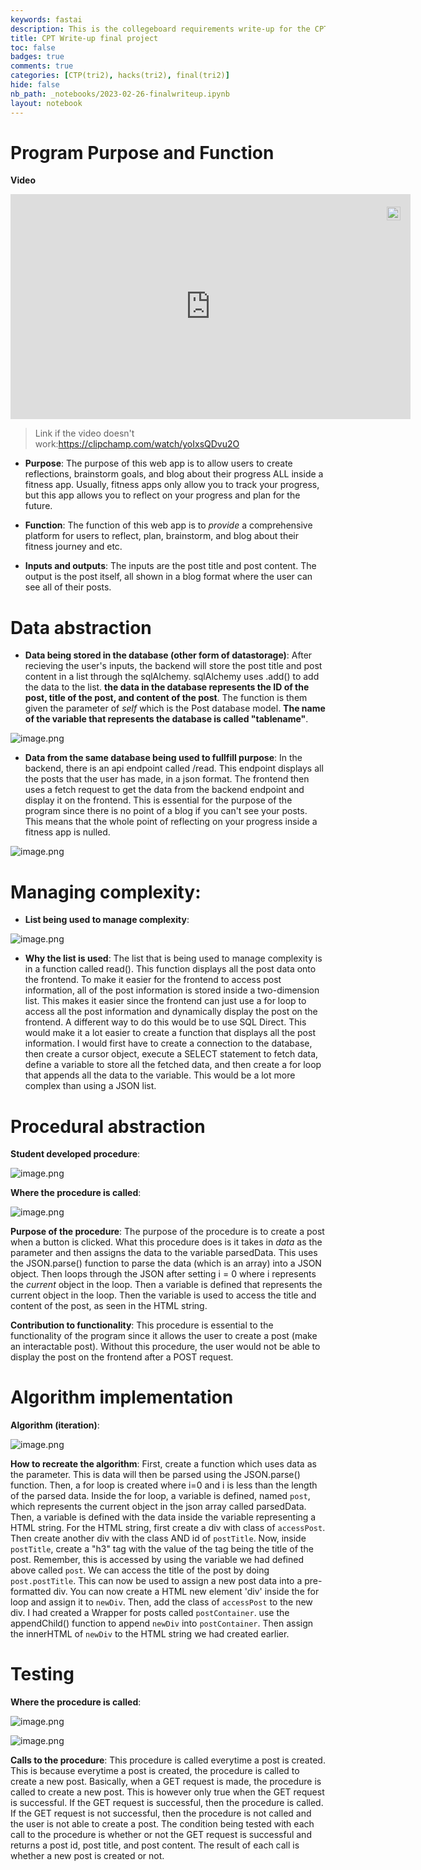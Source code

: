 ```yaml
---
keywords: fastai
description: This is the collegeboard requirements write-up for the CPT project. 
title: CPT Write-up final project
toc: false
badges: true
comments: true
categories: [CTP(tri2), hacks(tri2), final(tri2)]
hide: false
nb_path: _notebooks/2023-02-26-finalwriteup.ipynb
layout: notebook
---
```


<!--
#################################################
### THIS FILE WAS AUTOGENERATED! DO NOT EDIT! ###
#################################################
# file to edit: _notebooks/2023-02-26-finalwriteup.ipynb
-->

<div class="container" id="notebook-container">
        
<div class="cell border-box-sizing text_cell rendered"><div class="inner_cell">
<div class="text_cell_render border-box-sizing rendered_html">
<h1 id="Program-Purpose-and-Function">Program Purpose and Function<a class="anchor-link" href="#Program-Purpose-and-Function"> </a></h1><p><strong>Video</strong></p>
<p><div style="position:relative;width:fit-content;height:fit-content;">
            <a style="position:absolute;top:20px;right:1rem;opacity:0.8;" href="https://clipchamp.com/watch/yoIxsQDvu2O?utm_source=embed&utm_medium=embed&utm_campaign=watch">
                <img style="height:22px;" src="https://clipchamp.com/e.svg" alt="Made with Clipchamp" />
            </a>
            <iframe allow="autoplay;" allowfullscreen style="border:none" src="https://clipchamp.com/watch/yoIxsQDvu2O/embed" width="640" height="360"></iframe>
</div></p>
<blockquote><p>Link if the video doesn't work:<a href="https://clipchamp.com/watch/yoIxsQDvu2O">https://clipchamp.com/watch/yoIxsQDvu2O</a></p>
</blockquote>
<ul>
<li><p><strong>Purpose</strong>: The purpose of this web app is to allow users to create reflections, brainstorm goals, and blog about their progress ALL inside a fitness app. Usually, fitness apps only allow you to track your progress, but this app allows you to reflect on your progress and plan for the future.</p>
</li>
<li><p><strong>Function</strong>: The function of this web app is to <em>provide</em> a comprehensive platform for users to reflect, plan, brainstorm, and blog about their fitness journey and etc.</p>
</li>
<li><p><strong>Inputs and outputs</strong>: The inputs are the post title and post content. The output is the post itself, all shown in a blog format where the user can see all of their posts.</p>
</li>
</ul>

</div>
</div>
</div>
<div class="cell border-box-sizing text_cell rendered"><div class="inner_cell">
<div class="text_cell_render border-box-sizing rendered_html">
<h1 id="Data-abstraction">Data abstraction<a class="anchor-link" href="#Data-abstraction"> </a></h1><ul>
<li><strong>Data being stored in the database (other form of datastorage)</strong>: After recieving the user's inputs, the backend will store the post title and post content in a list through the sqlAlchemy. sqlAlchemy uses .add() to add the data to the list. <strong>the data in the database represents the ID of the post, title of the post, and content of the post</strong>. The function is them given the parameter of <em>self</em> which is the Post database model. <strong>The name of the variable that represents the database is called "<strong>tablename</strong>"</strong>.</li>
</ul>
<p><img src="/blog/images/copied_from_nb/images/data1.png" alt="image.png"></p>
<ul>
<li><strong>Data from the same database being used to fullfill purpose</strong>: In the backend, there is an api endpoint called /read. This endpoint displays all the posts that the user has made, in a json format. The frontend then uses a fetch request to get the data from the backend endpoint and display it on the frontend. This is essential for the purpose of the program since there is no point of a blog if you can't see your posts. This means that the whole point of reflecting on your progress inside a fitness app is nulled. </li>
</ul>
<p><img src="/blog/images/copied_from_nb/images/data2.png" alt="image.png"></p>

</div>
</div>
</div>
<div class="cell border-box-sizing text_cell rendered"><div class="inner_cell">
<div class="text_cell_render border-box-sizing rendered_html">
<h1 id="Managing-complexity:">Managing complexity:<a class="anchor-link" href="#Managing-complexity:"> </a></h1><ul>
<li><strong>List being used to manage complexity</strong>:</li>
</ul>
<p><img src="/blog/images/copied_from_nb/images/managecomp.png" alt="image.png"></p>
<ul>
<li><strong>Why the list is used</strong>: The list that is being used to manage complexity is in a function called read(). This function displays all the post data onto the frontend. To make it easier for the frontend to access post information, all of the post information is stored inside a two-dimension list. This makes it easier since the frontend can just use a for loop to access all the post information and dynamically display the post on the frontend. A different way to do this would be to use SQL Direct. This would make it a lot easier to create a function that displays all the post information. I would first have to create a connection to the database, then create a cursor object, execute a SELECT statement to fetch data, define a variable to store all the fetched data, and then create a for loop that appends all the data to the variable. This would be a lot more complex than using a JSON list.</li>
</ul>

</div>
</div>
</div>
<div class="cell border-box-sizing text_cell rendered"><div class="inner_cell">
<div class="text_cell_render border-box-sizing rendered_html">
<h1 id="Procedural-abstraction">Procedural abstraction<a class="anchor-link" href="#Procedural-abstraction"> </a></h1><p><strong>Student developed procedure</strong>:</p>
<p><img src="/blog/images/copied_from_nb/images/proab1.png" alt="image.png"></p>
<p><strong>Where the procedure is called</strong>:</p>
<p><img src="/blog/images/copied_from_nb/images/proab2.png" alt="image.png"></p>
<p><strong>Purpose of the procedure</strong>: The purpose of the procedure is to create a post when a button is clicked. What this procedure does is it takes in <em>data</em> as the parameter and then assigns the data to the variable parsedData. This uses the JSON.parse() function to parse the data (which is an array) into a JSON object. Then loops through the JSON after setting i = 0 where i represents the <em>current</em> object in the loop. Then a variable is defined that represents the current object in the loop. Then the variable is used to access the title and content of the post, as seen in the HTML string.</p>
<p><strong>Contribution to functionality</strong>: This procedure is essential to the functionality of the program since it allows the user to create a post (make an interactable post). Without this procedure, the user would not be able to display the post on the frontend after a POST request.</p>

</div>
</div>
</div>
<div class="cell border-box-sizing text_cell rendered"><div class="inner_cell">
<div class="text_cell_render border-box-sizing rendered_html">
<h1 id="Algorithm-implementation">Algorithm implementation<a class="anchor-link" href="#Algorithm-implementation"> </a></h1><p><strong>Algorithm (iteration)</strong>:</p>
<p><img src="/blog/images/copied_from_nb/images/algo1.png" alt="image.png"></p>
<p><strong>How to recreate the algorithm</strong>: 
First, create a function which uses data as the parameter. This is data will then be parsed using the JSON.parse() function. Then, a for loop is created where i=0 and i is less than the length of the parsed data. Inside the for loop, a variable is defined, named <code>post</code>, which represents the current object in the json array called parsedData. Then, a variable is defined with the data inside the variable representing a HTML string. For the HTML string, first create a div with class of <code>accessPost</code>. Then create another div with the class AND id of <code>postTitle</code>. Now, inside <code>postTitle</code>, create a "h3" tag with the value of the tag being the title of the post. Remember, this is accessed by using the variable we had defined above called <code>post</code>. We can access the title of the post by doing <code>post.postTitle</code>. This can now be used to assign a new post data into a pre-formatted div. You can now create a HTML new element 'div' inside the for loop and assign it to <code>newDiv</code>. Then, add the class of <code>accessPost</code> to the new div. I had created a Wrapper for posts called <code>postContainer</code>. use the appendChild() function to append <code>newDiv</code> into <code>postContainer</code>. Then assign the innerHTML of <code>newDiv</code> to the HTML string we had created earlier.</p>

</div>
</div>
</div>
<div class="cell border-box-sizing text_cell rendered"><div class="inner_cell">
<div class="text_cell_render border-box-sizing rendered_html">
<h1 id="Testing">Testing<a class="anchor-link" href="#Testing"> </a></h1><p><strong>Where the procedure is called</strong>:</p>
<p><img src="/blog/images/copied_from_nb/images/test1.png" alt="image.png"></p>
<p><img src="/blog/images/copied_from_nb/images/test2.png" alt="image.png"></p>
<p><strong>Calls to the procedure</strong>: This procedure is called everytime a post is created. This is because everytime a post is created, the procedure is called to create a new post. Basically, when a GET request is made, the procedure is called to create a new post. This is however only true when the GET request is successful. If the GET request is successful, then the procedure is called. If the GET request is not successful, then the procedure is not called and the user is not able to create a post. The condition being tested with each call to the procedure is whether or not the GET request is successful and returns a post id, post title, and post content. The result of each call is whether a new post is created or not.</p>

</div>
</div>
</div>
</div>
 

